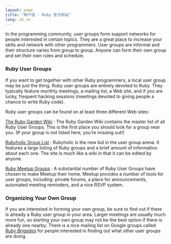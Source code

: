 ```yaml
---
layout: page
title: "用户组 - Ruby 官方网站"
lang: zh_cn
---
```


In the programming community, user groups form support networks for
people interested in certain topics. They are a great place to increase
your skills and network with other programmers. User groups are informal
and their structure varies from group to group. Anyone can form their
own group and set their own rules and schedule.

### Ruby User Groups

If you want to get together with other Ruby programmers, a local user
group may be just the thing. Ruby user groups are entirely devoted to
Ruby. They typically feature monthly meetings, a mailing list, a Web
site, and if you are lucky, frequent hacking sessions (meetings devoted
to giving people a chance to write Ruby code).

Ruby user groups can be found on at least three different Web sites:

[The Ruby Garden Wiki][1]
: The Ruby Garden Wiki contains the master list of all Ruby User Groups.
  This is the first place you should look for a group near you. (If your
  group is not listed here, you’re missing out!)

[Rubyholic Group List][2]
: Rubyholic is the new kid in the user group arena. It features a large
  listing of Ruby groups and a brief amount of information about each
  one. The site is much like a wiki in that it can be edited by anyone.

[Ruby Meetup Groups][3]
: A substantial number of Ruby User Groups have chosen to make Meetup
  their home. Meetup provides a number of tools for user groups,
  including: private forums, a place for announcements, automated
  meeting reminders, and a nice RSVP system.

### Organizing Your Own Group

If you are interested in forming your own group, be sure to find out if
there is already a Ruby user group in your area. Larger meetings are
usually much more fun, so starting your own group may not be the best
option if there is already one nearby. There is a nice mailing list on
Google groups called [*Ruby Brigades*][4] for people interested in
finding out what other user groups are doing.



[1]: http://wiki.rubygarden.org/Ruby/page/show/RubyUserGroups 
[2]: http://www.rubyholic.com/ 
[3]: http://ruby.meetup.com 
[4]: http://groups.google.com/group/Ruby-Brigades 
